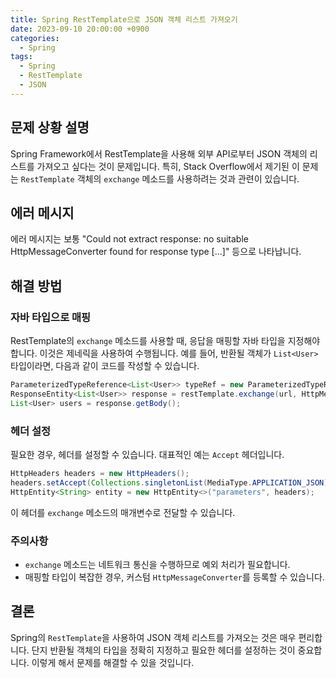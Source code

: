 ```yaml
---
title: Spring RestTemplate으로 JSON 객체 리스트 가져오기
date: 2023-09-10 20:00:00 +0900
categories:
  - Spring
tags:
  - Spring
  - RestTemplate
  - JSON
---
```

## 문제 상황 설명

Spring Framework에서 RestTemplate을 사용해 외부 API로부터 JSON 객체의 리스트를 가져오고 싶다는 것이 문제입니다. 특히, Stack Overflow에서 제기된 이 문제는 `RestTemplate` 객체의 `exchange` 메소드를 사용하려는 것과 관련이 있습니다.

## 에러 메시지

에러 메시지는 보통 "Could not extract response: no suitable HttpMessageConverter found for response type [...]" 등으로 나타납니다.

## 해결 방법

### 자바 타입으로 매핑

RestTemplate의 `exchange` 메소드를 사용할 때, 응답을 매핑할 자바 타입을 지정해야 합니다. 이것은 제네릭을 사용하여 수행됩니다. 예를 들어, 반환될 객체가 `List<User>` 타입이라면, 다음과 같이 코드를 작성할 수 있습니다.

```java
ParameterizedTypeReference<List<User>> typeRef = new ParameterizedTypeReference<List<User>>() {};
ResponseEntity<List<User>> response = restTemplate.exchange(url, HttpMethod.GET, null, typeRef);
List<User> users = response.getBody();
```

### 헤더 설정

필요한 경우, 헤더를 설정할 수 있습니다. 대표적인 예는 `Accept` 헤더입니다.

```java
HttpHeaders headers = new HttpHeaders();
headers.setAccept(Collections.singletonList(MediaType.APPLICATION_JSON));
HttpEntity<String> entity = new HttpEntity<>("parameters", headers);
```

이 헤더를 `exchange` 메소드의 매개변수로 전달할 수 있습니다.

### 주의사항

- `exchange` 메소드는 네트워크 통신을 수행하므로 예외 처리가 필요합니다.
- 매핑할 타입이 복잡한 경우, 커스텀 `HttpMessageConverter`를 등록할 수 있습니다.

## 결론

Spring의 `RestTemplate`을 사용하여 JSON 객체 리스트를 가져오는 것은 매우 편리합니다. 단지 반환될 객체의 타입을 정확히 지정하고 필요한 헤더를 설정하는 것이 중요합니다. 이렇게 해서 문제를 해결할 수 있을 것입니다.